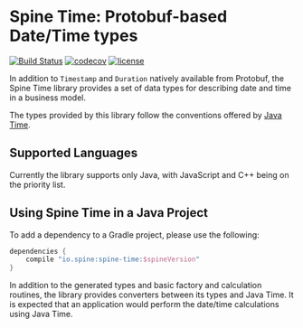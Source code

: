 # Spine Time: Protobuf-based Date/Time types

[![Build Status](https://travis-ci.org/SpineEventEngine/time.svg?branch=master)](https://travis-ci.org/SpineEventEngine/time)
[![codecov](https://codecov.io/gh/SpineEventEngine/time/branch/master/graph/badge.svg)](https://codecov.io/gh/SpineEventEngine/time)
[![license](https://img.shields.io/badge/license-Apache%20License%202.0-blue.svg?style=flat)](http://www.apache.org/licenses/LICENSE-2.0)

In addition to `Timestamp` and `Duration` natively available from Protobuf, the Spine Time library 
provides a set of data types for describing date and time in a business model. 

The types provided by this library follow the conventions offered by [Java Time](http://www.oracle.com/technetwork/articles/java/jf14-date-time-2125367.html).

## Supported Languages

Currently the library supports only Java, with JavaScript and C++ being on the priority list.

 
## Using Spine Time in a Java Project

To add a dependency to a Gradle project, please use the following:

```groovy
dependencies {
    compile "io.spine:spine-time:$spineVersion"
}
```

In addition to the generated types and basic factory and calculation routines, the library 
provides converters between its types and Java Time. It is expected that an application would 
perform the date/time calculations using Java Time.
